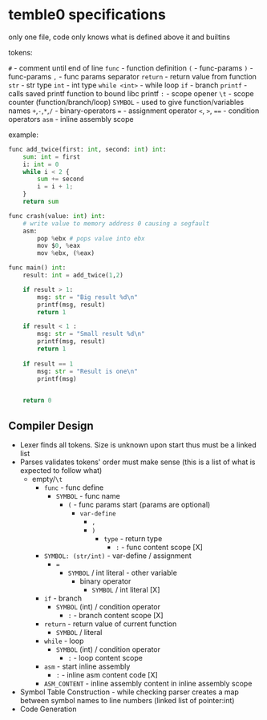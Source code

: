 # temble0 specifications

only one file, code only knows what is defined above it and builtins

tokens:

`#` - comment until end of line
`func` - function definition
`(` - func-params
`)` - func-params
`,` - func params separator
`return` - return value from function
`str` - str type
`int` - int type
`while <int>` - while loop
`if` - branch
`printf` - calls saved printf function to bound libc printf
`:` - scope opener
`\t` - scope counter (function/branch/loop)
`SYMBOL` - used to give function/variables names
`+`,`-`,`*`,`/` - binary-operators
`=` - assignment operator
`<`, `>`, `==` - condition operators
`asm` - inline assembly scope

example:

```python
func add_twice(first: int, second: int) int:
    sum: int = first
    i: int = 0
    while i < 2 {
        sum += second
        i = i + 1;
    }
    return sum

func crash(value: int) int:
    # write value to memory address 0 causing a segfault
    asm:
        pop %ebx # pops value into ebx
        mov $0, %eax
        mov %ebx, (%eax)

func main() int:
    result: int = add_twice(1,2)

    if result > 1:
        msg: str = "Big result %d\n"
        printf(msg, result)
        return 1

    if result < 1 :
        msg: str = "Small result %d\n"
        printf(msg, result)
        return 1
    
    if result == 1 
        msg: str = "Result is one\n"
        printf(msg)
    

    return 0
```

## Compiler Design

* Lexer finds all tokens. Size is unknown upon start thus must be a linked list
* Parses validates tokens' order must make sense (this is a list of what is expected to follow what)
    * empty/`\t` 
        * `func` - func define
            * `SYMBOL` - func name
                * `(` - func params start (params are optional)
                    * `var-define`
                        * `,`
                        * `)`
                            * `type` - return type
                                * `:` - func content scope [X]
        * `SYMBOL: (str/int)` - var-define / assignment
            * `=`
                * `SYMBOL` / int literal - other variable
                    * binary operator
                        * `SYMBOL` / int literal [X]
        * `if` - branch
            * `SYMBOL` (int) / condition operator
                * `:` - branch content scope [X]
        * `return` - return value of current function
            * `SYMBOL`  / literal 
        * `while` - loop
            * `SYMBOL` (int) / condition operator
                * `:` - loop content scope
        * `asm` - start inline assembly
            * `:` - inline asm content code [X]
        * `ASM_CONTENT` - inline assembly content in inline assembly scope
* Symbol Table Construction - while checking parser creates a map between symbol names to line numbers (linked list of pointer:int)
* Code Generation